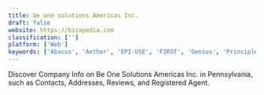 ```yaml
---
title: be one solutions Americas Inc.
draft: false 
website: https://bizapedia.com
classification: ['']
platform: ['Web']
keywords: ['Abacus', 'Aether', 'EPI-USE', 'FIRST', 'Genius', 'Principle']
---
```

Discover Company Info on Be One Solutions Americas Inc. in Pennsylvania, such as Contacts, Addresses, Reviews, and Registered Agent.